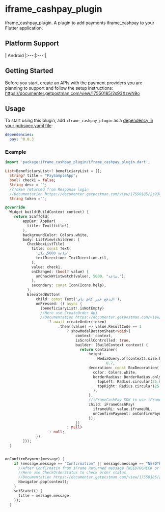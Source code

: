 # iframe_cashpay_plugin

iframe_cashpay_plugin.
A plugin to add payments iframe_cashpay to your Flutter application.

## Platform Support

| Android
|:---:|:---:|

## Getting Started

Before you start, create an APIs with the payment providers you are planning to support and follow the setup instructions:
https://documenter.getpostman.com/view/17550185/2s93XzwN9o

## Usage

To start using this plugin, add `iframe_cashpay_plugin` as a [dependency in your pubspec.yaml file](https://flutter.io/platform-plugins/):

```yaml
dependencies:
  pay: ^0.0.3
```

### Example

```dart
import 'package:iframe_cashpay_plugin/iframe_cashpay_plugin.dart';

List<BeneficiaryList>? beneficiaryList = [];
  String? title = "PaySampleApp";
  bool? check1 = false;
  String desc = "";
  //Token returned from Response login
  //Documentation https://documenter.getpostman.com/view/17550185/2s93XzwN9o
  String token ="";

@override
  Widget build(BuildContext context) {
    return Scaffold(
        appBar: AppBar(
          title: Text(title!),
        ),
        backgroundColor: Colors.white,
        body: ListView(children: [
          CheckboxListTile(
            title: const Text(
              'ساعة 5000ريال',
              textDirection: TextDirection.rtl,
            ),
            value: check1,
            onChanged: (bool? value) {
              onChackWristwatch(value!, 5000, "ساعة,");
            },
            secondary: const Icon(Icons.help),
          ),
          ElevatedButton(
              child: const Text('الدفع عبر كاش باي'),
              onPressed: () async {
                (beneficiaryList!.isNotEmpty)
                //Here use CreateOrder Api
                //Documentation https://documenter.getpostman.com/view/17550185/2s93XzwN9o
                    ? await createOrder(token)
                        .then((value) => value.ResultCode == 1
                            ? showModalBottomSheet<void>(
                                context: context,
                                isScrollControlled: true,
                                builder: (BuildContext context) {
                                  return Container(
                                      height:
                                          MediaQuery.of(context).size.height *
                                              0.7,
                                      decoration: const BoxDecoration(
                                        color: Colors.white,
                                        borderRadius: BorderRadius.only(
                                          topLeft: Radius.circular(25.0),
                                          topRight: Radius.circular(25.0),
                                        ),
                                      ),
                                      //iFrameCashPay SDK to use iFrame CashPay
                                      child: iFrameCashPay(
                                        iframeURL: value.iframeURL,
                                        onConfirmPayment: onConfirmPayment,
                                      ));
                                })
                            : null)
                    : null;
              })
        ]));
  }


onConfirmPayment(message) {
    if (message.message == "Confirmation" || message.message == "NEEDTOCHECK") {
      //After Confirmatin from iFrame Returned message {NEEDTOCHECK or Confirmation}.
      //Here use CheckOrderStatus to check order status.
      //Documentation https://documenter.getpostman.com/view/17550185/2s93XzwN9o
      Navigator.pop(context);
    }
    setState(() {
      title = message.message;
    });
  }

```
